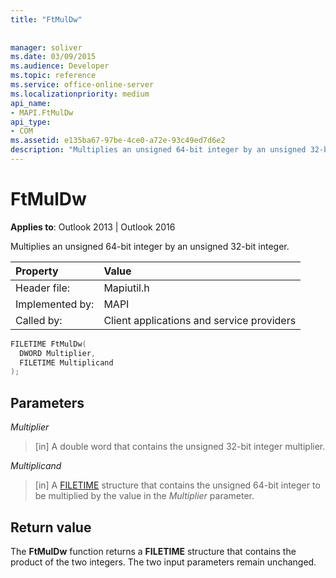 ```yaml
---
title: "FtMulDw"
 
 
manager: soliver
ms.date: 03/09/2015
ms.audience: Developer
ms.topic: reference
ms.service: office-online-server
ms.localizationpriority: medium
api_name:
- MAPI.FtMulDw
api_type:
- COM
ms.assetid: e135ba67-97be-4ce0-a72e-93c49ed7d6e2
description: "Multiplies an unsigned 64-bit integer by an unsigned 32-bit integer. The two input parameters remain unchanged."
---
```


# FtMulDw
  
**Applies to**: Outlook 2013 | Outlook 2016 

Multiplies an unsigned 64-bit integer by an unsigned 32-bit integer.
 
|**Property** |**Value** |
|:-----|:-----|
|Header file:  <br/> |Mapiutil.h  <br/> |
|Implemented by:  <br/> |MAPI  <br/> |
|Called by:  <br/> |Client applications and service providers  <br/> |
   
```cpp
FILETIME FtMulDw(
  DWORD Multiplier,
  FILETIME Multiplicand
);
```

## Parameters

 _Multiplier_
 
> [in] A double word that contains the unsigned 32-bit integer multiplier. 
 
 _Multiplicand_

> [in] A [FILETIME](filetime.md) structure that contains the unsigned 64-bit integer to be multiplied by the value in the _Multiplier_ parameter. 

## Return value

The **FtMulDw** function returns a **FILETIME** structure that contains the product of the two integers. The two input parameters remain unchanged. 
